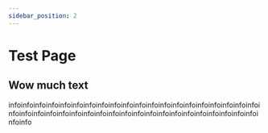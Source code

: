 ```yaml
---
sidebar_position: 2
---
```


# Test Page

## Wow much text


infoinfoinfoinfoinfoinfoinfoinfoinfoinfoinfoinfoinfoinfoinfoinfoinfoinfoinfoinfoinfoinfoinfoinfoinfoinfoinfoinfoinfoinfoinfoinfoinfoinfoinfoinfoinfoinfoinfoinfoinfoinfo